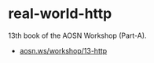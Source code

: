 # real-world-http

13th book of the AOSN Workshop (Part-A).

- [aosn.ws/workshop/13-http](https://aosn.ws/workshop/13-http/)
